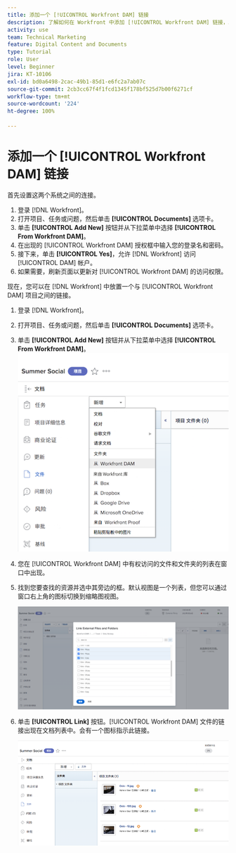 ```yaml
---
title: 添加一个 [!UICONTROL Workfront DAM] 链接
description: 了解如何在 Workfront 中添加 [!UICONTROL Workfront DAM] 链接，以便您可以将 [!UICONTROL DAM] 链接到 Workfront 中的项目、任务或问题。
activity: use
team: Technical Marketing
feature: Digital Content and Documents
type: Tutorial
role: User
level: Beginner
jira: KT-10106
exl-id: bd0a6498-2cac-49b1-85d1-e6fc2a7ab07c
source-git-commit: 2cb3cc67f4f1fcd1345f178bf525d7b00f6271cf
workflow-type: tm+mt
source-wordcount: '224'
ht-degree: 100%

---
```


# 添加一个 [!UICONTROL Workfront DAM] 链接

首先设置这两个系统之间的连接。

1. 登录 [!DNL Workfront]。
1. 打开项目、任务或问题，然后单击 **[!UICONTROL Documents]** 选项卡。
1. 单击 **[!UICONTROL Add New]** 按钮并从下拉菜单中选择 **[!UICONTROL From Workfront DAM]**。
1. 在出现的 [!UICONTROL Workfront DAM] 授权框中输入您的登录名和密码。
1. 接下来，单击 **[!UICONTROL Yes]**，允许 [!DNL Workfront] 访问 [!UICONTROL DAM] 帐户。
1. 如果需要，刷新页面以更新对 [!UICONTROL Workfront DAM] 的访问权限。

现在，您可以在 [!DNL Workfront] 中放置一个与 [!UICONTROL Workfront DAM] 项目之间的链接。

1. 登录 [!DNL Workfront]。
1. 打开项目、任务或问题，然后单击 **[!UICONTROL Documents]** 选项卡。
1. 单击 **[!UICONTROL Add New]** 按钮并从下拉菜单中选择 **[!UICONTROL From Workfront DAM]**。
   ![[!UICONTROL Add New] 下拉菜单中 [!UICONTROL From Workfront DAM] 选项的图像](assets/01-contributor-from-workfront-dam.png)
1. 您在 [!UICONTROL Workfront DAM] 中有权访问的文件和文件夹的列表在窗口中出现。

1. 找到您要查找的资源并选中其旁边的框。默认视图是一个列表，但您可以通过窗口右上角的图标切换到缩略图视图。

   ![弹出窗口中选中资源的图像](assets/02-contributor-select-files-in-dam.png)

1. 单击 **[!UICONTROL Link]** 按钮。[!UICONTROL Workfront DAM] 文件的链接出现在文档列表中。会有一个图标指示此链接。

   ![[!DNL Workfront] 的文档列表中出现的 [!UICONTROL Workfront DAM] 文件链接的图像。](assets/03-contributor-linked-in-wf.png)
